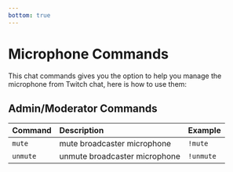 ```yaml
---
bottom: true
---
```


# Microphone Commands

This chat commands gives you the option to help you manage the microphone from Twitch chat, here is how to use them:

## Admin/Moderator Commands

| **Command** | **Description**               | **Example** |
|-------------|:------------------------------|:------------|
| `mute`      | mute broadcaster microphone   | `!mute`     |
| `unmute`    | unmute broadcaster microphone | `!unmute`   |
